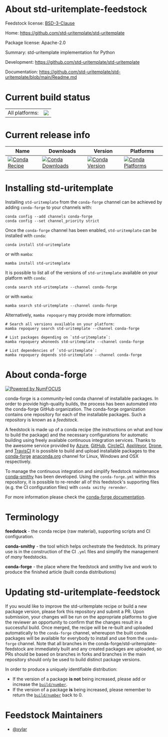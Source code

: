 About std-uritemplate-feedstock
===============================

Feedstock license: [BSD-3-Clause](https://github.com/conda-forge/std-uritemplate-feedstock/blob/main/LICENSE.txt)

Home: https://github.com/std-uritemplate/std-uritemplate

Package license: Apache-2.0

Summary: std-uritemplate implementation for Python

Development: https://github.com/std-uritemplate/std-uritemplate

Documentation: https://github.com/std-uritemplate/std-uritemplate/blob/main/Readme.md

Current build status
====================


<table><tr><td>All platforms:</td>
    <td>
      <a href="https://dev.azure.com/conda-forge/feedstock-builds/_build/latest?definitionId=22433&branchName=main">
        <img src="https://dev.azure.com/conda-forge/feedstock-builds/_apis/build/status/std-uritemplate-feedstock?branchName=main">
      </a>
    </td>
  </tr>
</table>

Current release info
====================

| Name | Downloads | Version | Platforms |
| --- | --- | --- | --- |
| [![Conda Recipe](https://img.shields.io/badge/recipe-std--uritemplate-green.svg)](https://anaconda.org/conda-forge/std-uritemplate) | [![Conda Downloads](https://img.shields.io/conda/dn/conda-forge/std-uritemplate.svg)](https://anaconda.org/conda-forge/std-uritemplate) | [![Conda Version](https://img.shields.io/conda/vn/conda-forge/std-uritemplate.svg)](https://anaconda.org/conda-forge/std-uritemplate) | [![Conda Platforms](https://img.shields.io/conda/pn/conda-forge/std-uritemplate.svg)](https://anaconda.org/conda-forge/std-uritemplate) |

Installing std-uritemplate
==========================

Installing `std-uritemplate` from the `conda-forge` channel can be achieved by adding `conda-forge` to your channels with:

```
conda config --add channels conda-forge
conda config --set channel_priority strict
```

Once the `conda-forge` channel has been enabled, `std-uritemplate` can be installed with `conda`:

```
conda install std-uritemplate
```

or with `mamba`:

```
mamba install std-uritemplate
```

It is possible to list all of the versions of `std-uritemplate` available on your platform with `conda`:

```
conda search std-uritemplate --channel conda-forge
```

or with `mamba`:

```
mamba search std-uritemplate --channel conda-forge
```

Alternatively, `mamba repoquery` may provide more information:

```
# Search all versions available on your platform:
mamba repoquery search std-uritemplate --channel conda-forge

# List packages depending on `std-uritemplate`:
mamba repoquery whoneeds std-uritemplate --channel conda-forge

# List dependencies of `std-uritemplate`:
mamba repoquery depends std-uritemplate --channel conda-forge
```


About conda-forge
=================

[![Powered by
NumFOCUS](https://img.shields.io/badge/powered%20by-NumFOCUS-orange.svg?style=flat&colorA=E1523D&colorB=007D8A)](https://numfocus.org)

conda-forge is a community-led conda channel of installable packages.
In order to provide high-quality builds, the process has been automated into the
conda-forge GitHub organization. The conda-forge organization contains one repository
for each of the installable packages. Such a repository is known as a *feedstock*.

A feedstock is made up of a conda recipe (the instructions on what and how to build
the package) and the necessary configurations for automatic building using freely
available continuous integration services. Thanks to the awesome service provided by
[Azure](https://azure.microsoft.com/en-us/services/devops/), [GitHub](https://github.com/),
[CircleCI](https://circleci.com/), [AppVeyor](https://www.appveyor.com/),
[Drone](https://cloud.drone.io/welcome), and [TravisCI](https://travis-ci.com/)
it is possible to build and upload installable packages to the
[conda-forge](https://anaconda.org/conda-forge) [anaconda.org](https://anaconda.org/)
channel for Linux, Windows and OSX respectively.

To manage the continuous integration and simplify feedstock maintenance
[conda-smithy](https://github.com/conda-forge/conda-smithy) has been developed.
Using the ``conda-forge.yml`` within this repository, it is possible to re-render all of
this feedstock's supporting files (e.g. the CI configuration files) with ``conda smithy rerender``.

For more information please check the [conda-forge documentation](https://conda-forge.org/docs/).

Terminology
===========

**feedstock** - the conda recipe (raw material), supporting scripts and CI configuration.

**conda-smithy** - the tool which helps orchestrate the feedstock.
                   Its primary use is in the construction of the CI ``.yml`` files
                   and simplify the management of *many* feedstocks.

**conda-forge** - the place where the feedstock and smithy live and work to
                  produce the finished article (built conda distributions)


Updating std-uritemplate-feedstock
==================================

If you would like to improve the std-uritemplate recipe or build a new
package version, please fork this repository and submit a PR. Upon submission,
your changes will be run on the appropriate platforms to give the reviewer an
opportunity to confirm that the changes result in a successful build. Once
merged, the recipe will be re-built and uploaded automatically to the
`conda-forge` channel, whereupon the built conda packages will be available for
everybody to install and use from the `conda-forge` channel.
Note that all branches in the conda-forge/std-uritemplate-feedstock are
immediately built and any created packages are uploaded, so PRs should be based
on branches in forks and branches in the main repository should only be used to
build distinct package versions.

In order to produce a uniquely identifiable distribution:
 * If the version of a package **is not** being increased, please add or increase
   the [``build/number``](https://docs.conda.io/projects/conda-build/en/latest/resources/define-metadata.html#build-number-and-string).
 * If the version of a package **is** being increased, please remember to return
   the [``build/number``](https://docs.conda.io/projects/conda-build/en/latest/resources/define-metadata.html#build-number-and-string)
   back to 0.

Feedstock Maintainers
=====================

* [@xylar](https://github.com/xylar/)

